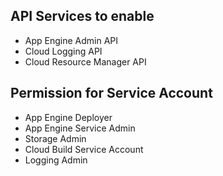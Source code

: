 ## API Services to enable
- App Engine Admin API
- Cloud Logging API
- Cloud Resource Manager API	

## Permission for Service Account
- App Engine Deployer
- App Engine Service Admin
- Storage Admin
- Cloud Build Service Account
- Logging Admin
